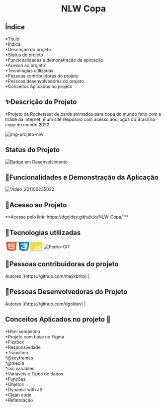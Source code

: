 <h1 align="center">NLW Copa</h1>

<h2>Índice</h2>
*Título<br>
*Índice<br>
*Descrição do projeto<br>
*Status do projeto<br>
*Funcionalidades e demonstração da aplicação<br>
*Acesso ao projeto<br>
*Tecnologias utilizadas<br>
*Pessoas contribuidoras do projeto<br>
*Pessoas desenvolvedoras do projeto<br>
*Conceitos Aplicados no projeto<br>

<h2>✨Descrição do Projeto</h2>
*Projeto da Rocketseat de cards animados para copa do mundo feito com a tríade da internet. é um site resposivo com acesso aos jogos do Brasil na copa do mundo 2022.

![img-projeto-nlw](https://user-images.githubusercontent.com/77650262/200216830-886b3c33-2265-4319-812f-13e4450d49ae.png)


<h2>Status do Projeto</h2>

![Badge em Desenvolvimento](http://img.shields.io/static/v1?label=STATUS&message=EM%20DESENVOLVIMENTO&color=GREEN&style=for-the-badge)

<h2>🎯Funcionalidades e Demonstração da Aplicação</h2>

![Video_221106235022](https://user-images.githubusercontent.com/77650262/200216790-a3c98dd5-7c4f-4b6d-916b-92678fb23a14.gif)


<h2>📁Acesso ao Projeto</h2>
 **Acesse pelo link: https://dgoldev.github.io/NLW-Copa/ ** <br>

<h2>🚀Tecnologias utilizadas</h2>
<img align="center" alt="HTML" height="30" width="40" src="https://raw.githubusercontent.com/devicons/devicon/master/icons/html5/html5-original.svg"><img align="center" alt="CSS" height="30" width="40" src="https://raw.githubusercontent.com/devicons/devicon/master/icons/css3/css3-original.svg"><img align="center" alt="Js" height="30" width="40" src="https://raw.githubusercontent.com/devicons/devicon/master/icons/javascript/javascript-plain.svg"> <img align="center" alt="Pedro-GIT" height="30" width="40" src="https://cdn.jsdelivr.net/gh/devicons/devicon/icons/git/git-original.svg" />
<br>
<h2>🔖Pessoas contribuidoras do projeto</h2>
Autores
|(https://github.com/maykbrito) |

<h2>👋Pessoas Desenvolvedoras do Projeto</h2>
Autores
|(https://github.com/dgoldev) |

<h2>Conceitos Aplicados no projeto 👀</h2>

*Html semântico<br>
*Projeto com base no Figma<br>
*Flexbox<br>
*Responsividade<br>
*Transition<br>
*@keyframes<br>
*@media<br>
*css variables<br>
*Variáveis e Tipos de dados<br>
*Funções<br>
*Objetos<br>
*Dynamic with JS<br>
*Clean code<br>
*Refatoração<br>

